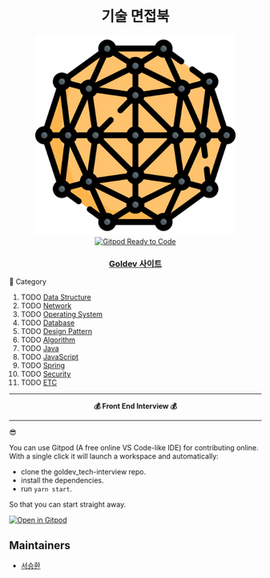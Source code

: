 <h1 align="center">기술 면접북</h1>

<div align="center">
  <a href="https://hwan02.github.io/goldev_tech-interview/">
    <img src="website/static/img/logo.svg" alt="기술 면접북" width="400">
  </a>
  <br>
  <a href="https://gitpod.io/#https://github.com/hwan02/goldev_tech-interview">
    <img src="https://img.shields.io/badge/Gitpod-Ready--to--Code-blue?logo=gitpod" alt="Gitpod Ready to Code">
  </a>
  <h3>
    <a href="https://hwan02.github.io/goldev_tech-interview/">Goldev 사이트</a>
  </h3>
</div>

📖 Category
1. TODO [Data Structure](#1-data-structure)
2. TODO [Network](#2-network)
3. TODO [Operating System](#3-operating-system)
4. TODO [Database](#4-database)
5. TODO [Design Pattern](#5-design-pattern)
6. TODO [Algorithm](#6-algorithm)
7. TODO [Java](#7-java)
8. TODO [JavaScript](#8-javascript)
9. TODO [Spring](#9-spring)
10. TODO [Security](#10-security)
11. TODO [ETC](#11-etc)

---

<div align="center">
  <strong>💰 Front End Interview 💰</strong>
</div>

---

😎

You can use Gitpod (A free online VS Code-like IDE) for contributing online. With a single click it will launch a workspace and automatically:

- clone the goldev_tech-interview repo.
- install the dependencies.
- run `yarn start`.

So that you can start straight away.

[![Open in Gitpod](https://gitpod.io/button/open-in-gitpod.svg)](https://gitpod.io/#https://github.com/hwan02/goldev_tech-interview)


## Maintainers

- [서승환](https://github.com/hwan02)

